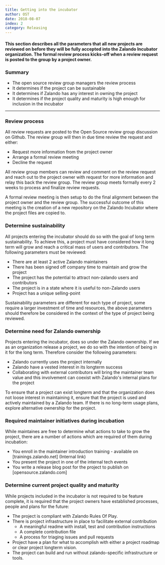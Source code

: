 ```yaml
---
title: Getting into the incubator
author: OST
date: 2018-08-07
index: 2
category: Releasing
---
```


#### This section describes all the parameters that all new projects are reviewed on before they will be fully accepted into the Zalando Incubator organization. The formal review process kicks-off when a review request is posted to the group by a project owner. 


### Summary

- The open source review group managers the review process
- It determines if the project can be sustainable
- It determines if Zalando has any interest in owning the project 
- It determines if the project quality and maturity is high enough for inclusion in the incubator

---

### Review process

All review requests are posted to the Open Source review group discussion on Github. The review group will then in due time review the request and either:

- Request more information from the project owner
- Arrange a formal review meeting
- Decline the request

All review group members can review and comment on the review request and reach out to the project owner with request for more information and relay this back the review group. The review group meets formally every 2 weeks to process and finalize review requests. 

A formal review meeting is then setup to do the final alignment between the project owner and the review group. The successful outcome of this meeting is the creation of a new repository on the Zalando Incubator where the project files are copied to. 


### Determine sustainability
All projects entering the incubator should do so with the goal of long term sustainability.
To achieve this, a project must have considered how it long term will grow and reach a critical mass of users and contributors. The following parameters must be reviewed:

- There are at least 2 active Zalando maintainers
- There has been signed off company time to maintain and grow the project
- The project has the potential to attract non-zalando users and contributors
- The project is in a state where it is useful to non-Zalando users
- Project has a unique selling-point
    
Sustainability parameters are different for each type of project, some require a larger investment of time and resources, the above parameters should therefore be considered in the context of the type of project being reviewed. 


### Determine need for Zalando ownership
Projects entering the incubator, does so under the Zalando ownership. If we as an organization release a project, we do so with the intention of being in it for the long term. Therefore consider the following parameters:

- Zalando currently uses the project internally
- Zalando have a vested interest in its longterm success
- Collaborating with external contributors will bring the maintainer team value and this involvement can coexist with Zalando's internal plans for the project 

To ensure that a project can exist longterm and that the organization does not loose interest in maintaining it, ensure that the project is used and actively maintained by a Zalando team. If there is no long-term usage plans, explore alternative ownership for the project.

### Required maintainer initiatives during incubation
While maintaines are free to determine what actions to take to grow the project, there are a number of actions which are required of them during incubation:

- You enroll in the maintainer introduction training - available on [trainings.zalando.net] (Internal link)
- You present the project in one of the internal tech events
- You write a release blog post for the project to publish on [opensource.zalando.com]

### Determine current project quality and maturity
While projects included in the incubator is not required to be feature complete, it is required that the project owners have established processes, people and plans for the future:

- The project is compliant with Zalando Rules Of Play.
- There is project infrastructure in place to facilitate external contribution
  - A meaningful readme with install, test and contribution instructions
  - A complete contribution file
  - A process for triaging issues and pull requests
- Project have a plan for what to accomplish with either a project roadmap or clear project longterm vision. 
- The project can build and run without zalando-specific infrastructure or tools.
